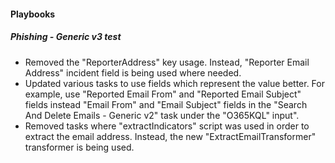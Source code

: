 
#### Playbooks
##### Phishing - Generic v3 test
- Removed the "ReporterAddress" key usage. Instead, "Reporter Email Address" incident field is being used where needed.
- Updated various tasks to use fields which represent the value better. For example, use "Reported Email From" and "Reported Email Subject" fields instead "Email From" and "Email Subject" fields in the "Search And Delete Emails - Generic v2" task under the "O365KQL" input".
- Removed tasks where "extractIndicators" script was used in order to extract the email address. Instead, the new "ExtractEmailTransformer" transformer is being used.
